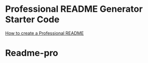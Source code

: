 # Professional README Generator Starter Code

[How to create a Professional README](https://coding-boot-camp.github.io/full-stack/github/professional-readme-guide)
# Readme-pro
